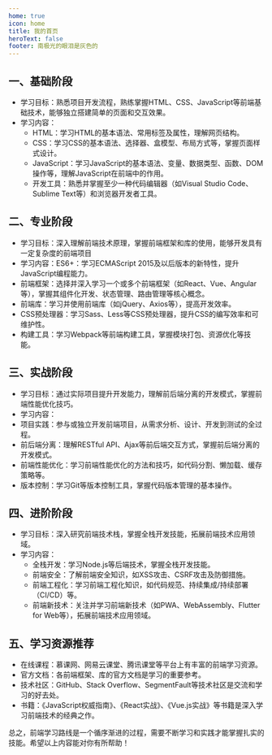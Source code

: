 ```yaml
---
home: true
icon: home
title: 我的首页
heroText: false
footer: 南极光的眼泪是灰色的
---
```


## 一、基础阶段
- 学习目标：熟悉项目开发流程，熟练掌握HTML、CSS、JavaScript等前端基础技术，能够独立搭建简单的页面和交互效果。
- 学习内容：
    - HTML：学习HTML的基本语法、常用标签及属性，理解网页结构。
    - CSS：学习CSS的基本语法、选择器、盒模型、布局方式等，掌握页面样式设计。
    - JavaScript：学习JavaScript的基本语法、变量、数据类型、函数、DOM操作等，理解JavaScript在前端中的作用。
    - 开发工具：熟悉并掌握至少一种代码编辑器（如Visual Studio Code、Sublime Text等）和浏览器开发者工具。

## 二、专业阶段
- 学习目标：深入理解前端技术原理，掌握前端框架和库的使用，能够开发具有一定复杂度的前端项目
- 学习内容：ES6+：学习ECMAScript 2015及以后版本的新特性，提升JavaScript编程能力。
- 前端框架：选择并深入学习一个或多个前端框架（如React、Vue、Angular等），掌握其组件化开发、状态管理、路由管理等核心概念。
- 前端库：学习并使用前端库（如jQuery、Axios等），提高开发效率。
- CSS预处理器：学习Sass、Less等CSS预处理器，提升CSS的编写效率和可维护性。
- 构建工具：学习Webpack等前端构建工具，掌握模块打包、资源优化等技能。

## 三、实战阶段
- 学习目标：通过实际项目提升开发能力，理解前后端分离的开发模式，掌握前端性能优化技巧。
- 学习内容：
- 项目实践：参与或独立开发前端项目，从需求分析、设计、开发到测试的全过程。
- 前后端分离：理解RESTful API、Ajax等前后端交互方式，掌握前后端分离的开发模式。
- 前端性能优化：学习前端性能优化的方法和技巧，如代码分割、懒加载、缓存策略等。
- 版本控制：学习Git等版本控制工具，掌握代码版本管理的基本操作。

## 四、进阶阶段
- 学习目标：深入研究前端技术栈，掌握全栈开发技能，拓展前端技术应用领域。
- 学习内容：
    - 全栈开发：学习Node.js等后端技术，掌握全栈开发技能。
    - 前端安全：了解前端安全知识，如XSS攻击、CSRF攻击及防御措施。
    - 前端工程化：学习前端工程化知识，如代码规范、持续集成/持续部署（CI/CD）等。
    - 前端新技术：关注并学习前端新技术（如PWA、WebAssembly、Flutter for Web等），拓展前端技术应用领域。

## 五、学习资源推荐
- 在线课程：慕课网、网易云课堂、腾讯课堂等平台上有丰富的前端学习资源。
- 官方文档：各前端框架、库的官方文档是学习的重要参考。
- 技术社区：GitHub、Stack Overflow、SegmentFault等技术社区是交流和学习的好去处。
- 书籍：《JavaScript权威指南》、《React实战》、《Vue.js实战》等书籍是深入学习前端技术的经典之作。

总之，前端学习路线是一个循序渐进的过程，需要不断学习和实践才能掌握扎实的技能。希望以上内容能对你有所帮助！